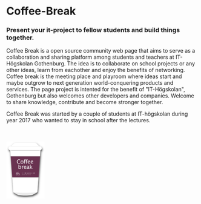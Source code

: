 # Coffee-Break
<h3>Present your it-project to fellow students and build things together.</h3>
Coffee Break is a open source community web page that aims to serve as a collaboration and sharing platform among students and teachers at IT-Högskolan Gothenburg. The idea is to collaborate on school projects or any other ideas, learn from eachother and enjoy the benefits of networking. Coffee break is the meeting place and playroom where ideas start and maybe outgrow to next generation world-conquering products and services. The page project is intented for the benefit of "IT-Högskolan", Gothenburg but also welcomes other developers and companies. Welcome to share knowledge, contribute and become stronger together.

Coffee Break was started by a couple of students at IT-högskolan during year 2017 who wanted to stay in school after the lectures.

<br>
<br>
<img id="logo" alt="coffee mug" src="media/cofee_break_logo.png" width="20%">
